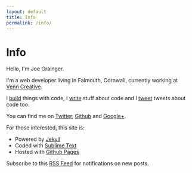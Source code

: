 ```yaml
---
layout: default
title: Info
permalink: /info/
---
```


# Info

Hello, I'm Joe Grainger.

I'm a web developer living in Falmouth, Cornwall, currently working at [Venn&nbsp;Creative](http://venncreative.co.uk/).

I [build](http://www.github.com/jjgrainger/) things with code, I [write](http://jjgrainger.co.uk) stuff about code and I [tweet](http://www.twitter.com/jjgrainger) tweets about code too.

You can find me on [Twitter](http://www.twitter.com/jjgrainger), [Github](http://www.github.com/jjgrainger/) and [Google+](https://plus.google.com/116065378192330753914).

For those interested, this site is:

* Powered by [Jekyll](https://github.com/mojombo/jekyll)
* Coded with [Sublime Text](http://www.sublimetext.com/)
* Hosted with [Github Pages](http://pages.github.com/)

Subscribe to this [RSS Feed](http://feeds.feedburner.com/jjgrainger) for notifications on new posts.
